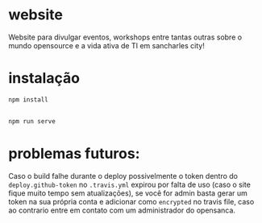 # website
Website para divulgar eventos, workshops entre tantas outras sobre o mundo opensource e a vida ativa de TI em sancharles city!

# instalação
```bash
npm install


npm run serve
```

# problemas futuros:
Caso o build falhe durante o deploy possivelmente o token dentro do `deploy.github-token` no `.travis.yml` expirou por falta de uso (caso o site fique muito tempo sem atualizações), se você for admin basta gerar um token na sua própria conta e adicionar como `encrypted` no travis file, caso ao contrario entre em contato com um administrador do opensanca.

